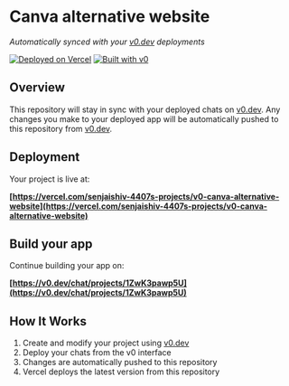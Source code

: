 # Canva alternative website

*Automatically synced with your [v0.dev](https://v0.dev) deployments*

[![Deployed on Vercel](https://img.shields.io/badge/Deployed%20on-Vercel-black?style=for-the-badge&logo=vercel)](https://vercel.com/senjaishiv-4407s-projects/v0-canva-alternative-website)
[![Built with v0](https://img.shields.io/badge/Built%20with-v0.dev-black?style=for-the-badge)](https://v0.dev/chat/projects/1ZwK3pawp5U)

## Overview

This repository will stay in sync with your deployed chats on [v0.dev](https://v0.dev).
Any changes you make to your deployed app will be automatically pushed to this repository from [v0.dev](https://v0.dev).

## Deployment

Your project is live at:

**[https://vercel.com/senjaishiv-4407s-projects/v0-canva-alternative-website](https://vercel.com/senjaishiv-4407s-projects/v0-canva-alternative-website)**

## Build your app

Continue building your app on:

**[https://v0.dev/chat/projects/1ZwK3pawp5U](https://v0.dev/chat/projects/1ZwK3pawp5U)**

## How It Works

1. Create and modify your project using [v0.dev](https://v0.dev)
2. Deploy your chats from the v0 interface
3. Changes are automatically pushed to this repository
4. Vercel deploys the latest version from this repository